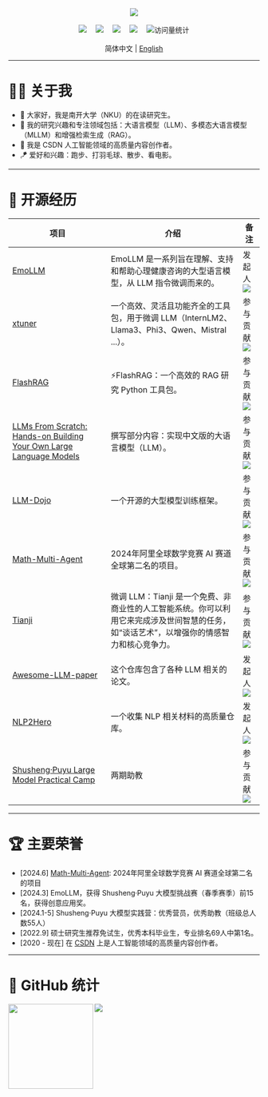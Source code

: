<div align="center">
  
  <!-- dynamic typing effect 动态打字效果 -->
  <div>
    <a href="https://blog.sunguoqi.com/"> 
      <img src="https://readme-typing-svg.demolab.com?font=Fira+Code&pause=1000&width=435&lines=Have a pleasant day!&center=true&size=27" />
    </a>
  </div>

  <!-- for beauty 留个空行好看点 -->
  <div>&nbsp;</div>
  
  <!-- profile logo 个人资料徽标 -->
  <div>
    <a href="https://blog.csdn.net/qq_49821869?spm=1000.2115.3001.5343"><img  src="https://img.shields.io/badge/Website-BLOG-blue"  /></a>&emsp;
    <a href="https://space.bilibili.com/474355405?spm_id_from=333.1007.0.0"><img  src="https://img.shields.io/badge/Bilibili-Bilibili-ff69b4"  /></a>&emsp;
    <a href="https://www.zhihu.com/people/grit-35-86"><img  src="https://img.shields.io/badge/Zhihu-Zhihu-blue"  /></a>&emsp;
    <a href="https://www.yuque.com/ajupyter"><img  src="https://img.shields.io/badge/yuque-Yuque-green"  /></a>&emsp;
    <!-- visitor statistics logo 访问量统计徽标 -->
    <img src="https://komarev.com/ghpvc/?username=aJupyter&label=Views&color=0e75b6&style=flat"  alt="访问量统计" />
  </div>
</div>
<br />
<div align="center">
  简体中文 | <a href="README.md">English</a>
    <br />
</div>

----

# 👨‍🎓 关于我
- 👋 大家好，我是南开大学（NKU）的在读研究生。
- 💬 我的研究兴趣和专注领域包括：大语言模型（LLM）、多模态大语言模型（MLLM）和增强检索生成（RAG）。
- 📖 我是 CSDN 人工智能领域的高质量内容创作者。
- 🪁 爱好和兴趣：跑步、打羽毛球、散步、看电影。
----

# 🌼 开源经历
| 项目 | 介绍 | 备注 |
| ----------- | ----------- | ----------- |
| [EmoLLM](https://github.com/SmartFlowAI/EmoLLM)   | EmoLLM 是一系列旨在理解、支持和帮助心理健康咨询的大型语言模型，从 LLM 指令微调而来的。 | 发起人 ![](https://img.shields.io/github/stars/SmartFlowAI/EmoLLM?style=social)| 
| [xtuner](https://github.com/InternLM/xtuner)   | 一个高效、灵活且功能齐全的工具包，用于微调 LLM（InternLM2、Llama3、Phi3、Qwen、Mistral ...）。 | 参与贡献 ![](https://img.shields.io/github/stars/InternLM/xtuner?style=social)  |
| [FlashRAG](https://github.com/RUC-NLPIR/FlashRAG)   | ⚡FlashRAG：一个高效的 RAG 研究 Python 工具包。| 参与贡献 ![](https://img.shields.io/github/stars/RUC-NLPIR/FlashRAG?style=social)  |
| [LLMs From Scratch: Hands-on Building Your Own Large Language Models](https://github.com/datawhalechina/llms-from-scratch-cn)   | 撰写部分内容：实现中文版的大语言模型（LLM）。| 参与贡献 ![](https://img.shields.io/github/stars/datawhalechina/llms-from-scratch-cn?style=social)  |
| [LLM-Dojo](https://github.com/mst272/LLM-Dojo)  | 一个开源的大型模型训练框架。| 参与贡献 ![](https://img.shields.io/github/stars/mst272/LLM-Dojo?style=social)| 
| [Math-Multi-Agent](https://github.com/isaacJinyu/Math-Multi-Agent)   | 2024年阿里全球数学竞赛 AI 赛道全球第二名的项目。| 参与贡献 ![](https://img.shields.io/github/stars/isaacJinyu/Math-Multi-Agent?style=social)  |
| [Tianji](https://github.com/SocialAI-tianji/Tianji)   | 微调 LLM：Tianji 是一个免费、非商业性的人工智能系统。你可以利用它来完成涉及世间智慧的任务，如“谈话艺术”，以增强你的情感智力和核心竞争力。 | 参与贡献 ![](https://img.shields.io/github/stars/SocialAI-tianji/Tianji?style=social)| 
| [Awesome-LLM-paper](https://github.com/aJupyter/Awesome-LLM-paper)   | 这个仓库包含了各种 LLM 相关的论文。 | 发起人 ![](https://img.shields.io/github/stars/aJupyter/Awesome-LLM-paper?style=social)| 
| [NLP2Hero](https://github.com/aJupyter/NLP2Hero)   | 一个收集 NLP 相关材料的高质量仓库。 | 发起人 ![](https://img.shields.io/github/stars/aJupyter/NLP2Hero?style=social)| 
| [Shusheng·Puyu Large Model Practical Camp](https://github.com/InternLM/tutorial/)   | 两期助教 | 参与贡献 ![](https://img.shields.io/github/stars/InternLM/tutorial?style=social)  |

----

# 🏆 主要荣誉
- [2024.6] [Math-Multi-Agent](https://github.com/isaacJinyu/Math-Multi-Agent): 2024年阿里全球数学竞赛 AI 赛道全球第二名的项目
- [2024.3] EmoLLM，获得 Shusheng·Puyu 大模型挑战赛（春季赛季）前15名，获得创意应用奖。
- [2024.1-5] Shusheng·Puyu 大模型实践营：优秀营员，优秀助教（班级总人数55人）
- [2022.9] 硕士研究生推荐免试生，优秀本科毕业生，专业排名69人中第1名。
- [2020 - 现在] 在 [CSDN](https://blog.csdn.net/qq_49821869?spm=1000.2115.3001.5343) 上是人工智能领域的高质量内容创作者。

----

# 🤗 GitHub 统计
<div>
  <img height="170" align="left" src="https://github-readme-stats.vercel.app/api?username=aJupyter&show_icons=true&theme=light"  />
  <img src="https://github-readme-stats.vercel.app/api/top-langs/?username=aJupyter&hide_langs_below=1&theme=default&line_height=27&layout=compact"  />
</div>

